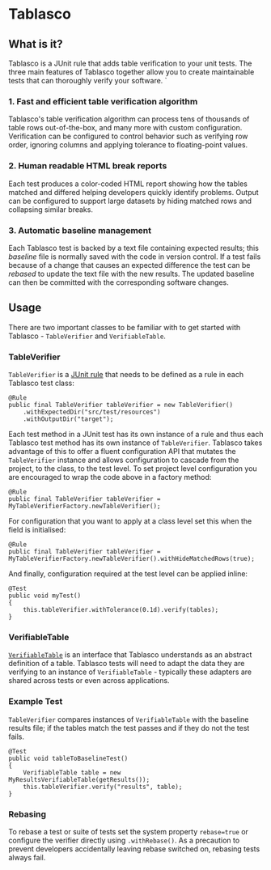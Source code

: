 # Tablasco

## What is it?
Tablasco is a JUnit rule that adds table verification to your unit tests. The three main features of Tablasco together allow you to 
create maintainable tests that can thoroughly verify your software.
`
### 1. Fast and efficient table verification algorithm
Tablasco's table verification algorithm can process tens of thousands of table rows out-of-the-box, and many more with custom 
configuration. Verification can be configured to control behavior such as verifying row order, ignoring columns and applying tolerance to
floating-point values.

### 2. Human readable HTML break reports
Each test produces a color-coded HTML report showing how the tables matched and differed helping developers quickly identify problems.
Output can be configured to support large datasets by hiding matched rows and collapsing similar breaks.

### 3. Automatic baseline management
Each Tablasco test is backed by a text file containing expected results; this _baseline_ file is normally saved with the code in version 
control. If a test fails because of a change that causes an expected difference the test can be _rebased_ to update
the text file with the new results. The updated baseline can then be committed with the corresponding software changes.

## Usage
There are two important classes to be familiar with to get started with Tablasco - `TableVerifier` and `VerifiableTable`.

### TableVerifier
`TableVerifier` is a [JUnit rule](http://junit.org/junit4/javadoc/4.12/org/junit/Rule.html) that needs to be defined as a rule in each 
Tablasco test class:
```
@Rule
public final TableVerifier tableVerifier = new TableVerifier()
    .withExpectedDir("src/test/resources")
    .withOutputDir("target");
```
Each test method in a JUnit test has its own instance of a rule and thus each Tablasco test method has its own instance of
`TableVerifier`. Tablasco takes advantage of this to offer a fluent configuration API that mutates the `TableVerifier` instance and 
allows configuration to cascade from the project, to the class, to the test level. To set project level configuration you are encouraged 
to wrap the code above in a factory method:
```
@Rule
public final TableVerifier tableVerifier = MyTableVerifierFactory.newTableVerifier();
```

For configuration that you want to apply at a class level set this when the field is initialised:
```
@Rule
public final TableVerifier tableVerifier = MyTableVerifierFactory.newTableVerifier().withHideMatchedRows(true);
```

And finally, configuration required at the test level can be applied inline:
```
@Test
public void myTest()
{
    this.tableVerifier.withTolerance(0.1d).verify(tables);
}
```

### VerifiableTable
[`VerifiableTable`](https://github.com/goldmansachs/tablasco/blob/master/src/main/java/com/gs/tablasco/VerifiableTable.java) is an 
interface that Tablasco understands as an abstract definition of a table. Tablasco tests will need to adapt the data they are verifying 
to an instance of `VerifiableTable` - typically these adapters are shared across tests or even across applications.

### Example Test
`TableVerifier` compares instances of `VerifiableTable` with the baseline results file; if the tables match the test passes and if they 
do not the test fails.

```
@Test
public void tableToBaselineTest()
{
    VerifiableTable table = new MyResultsVerifiableTable(getResults());
    this.tableVerifier.verify("results", table);
}
```

### Rebasing
To rebase a test or suite of tests set the system property `rebase=true` or configure the verifier directly using `.withRebase()`. As a
precaution to prevent developers accidentally leaving rebase switched on, rebasing tests always fail.
